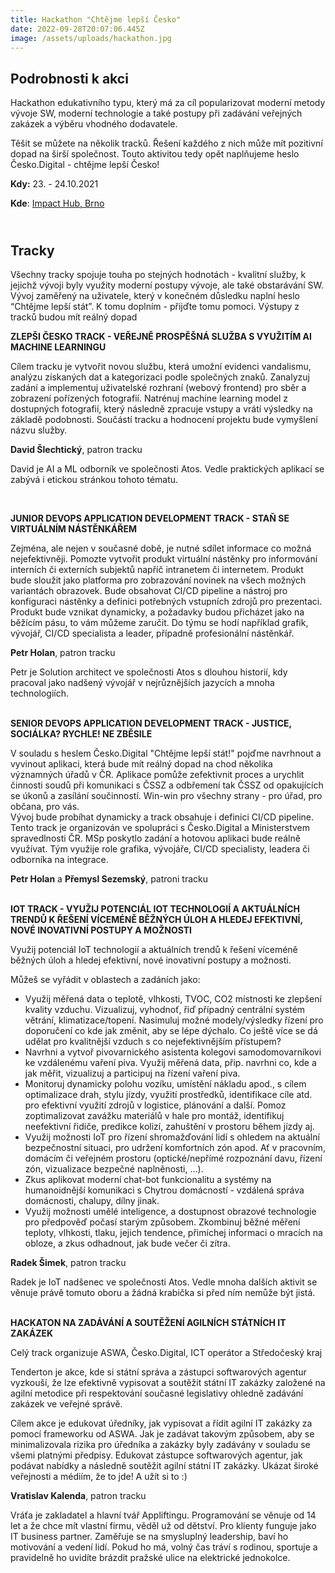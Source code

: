 ```yaml
---
title: Hackathon "Chtějme lepší Česko"
date: 2022-09-28T20:07:06.445Z
image: /assets/uploads/hackathon.jpg
---
```

## Podrobnosti k akci

Hackathon edukativního typu, který má za cíl popularizovat moderní metody vývoje SW, moderní technologie a také postupy při zadávání veřejných zakázek a výběru vhodného dodavatele.

Těšit se můžete na několik tracků. Řešení každého z nich může mít pozitivní dopad na širší společnost. Touto aktivitou tedy opět naplňujeme heslo Česko.Digital - chtějme lepší Česko!

**Kdy:** 23. - 24.10.2021

**Kde**: [Impact Hub, Brno](https://www.hubbrno.cz/ "https\://www.hubbrno.cz/")

## **<br>Tracky**

Všechny tracky spojuje touha po stejných hodnotách - kvalitní služby, k jejichž vývoji byly využity moderní postupy vývoje, ale také obstarávání SW. Vývoj zaměřený na uživatele, který v konečném důsledku naplní heslo “Chtějme lepší stát”. K tomu doplním - přijďte tomu pomoci. Výstupy z tracků budou mít reálný dopad

**ZLEPŠI ČESKO TRACK - VEŘEJNĚ PROSPĚŠNÁ SLUŽBA S VYUŽITÍM AI MACHINE LEARNINGU**

Cílem tracku je vytvořit novou službu, která umožní evidenci vandalismu, analýzu získaných dat a kategorizaci podle společných znaků. Zanalyzuj zadání a implementuj uživatelské rozhraní (webový frontend) pro sběr a zobrazení pořízených fotografií. Natrénuj machine learning model z dostupných fotografií, který následně zpracuje vstupy a vrátí výsledky na základě podobnosti. Součástí tracku a hodnocení projektu bude vymyšlení názvu služby.

**David Šlechtický**, patron tracku

David je AI a ML odborník ve společnosti Atos. Vedle praktických aplikací se zabývá i etickou stránkou tohoto tématu.

 <br>

**JUNIOR DEVOPS APPLICATION DEVELOPMENT TRACK - STAŇ SE VIRTUÁLNÍM NÁSTĚNKÁŘEM**

Zejména, ale nejen v současné době, je nutné sdílet informace co možná nejefektivněji. Pomozte vytvořit produkt virtuální nástěnky pro informování interních či externích subjektů napříč intranetem či internetem. Produkt bude sloužit jako platforma pro zobrazování novinek na všech možných variantách obrazovek. Bude obsahovat CI/CD pipeline a nástroj pro konfiguraci nástěnky a definici potřebných vstupních zdrojů pro prezentaci. Produkt bude vznikat dynamicky, a požadavky budou přicházet jako na běžícím pásu, to vám můžeme zaručit. Do týmu se hodí například grafik, vývojář, CI/CD specialista a leader, případně profesionální nástěnkář.

**Petr Holan**, patron tracku

Petr je Solution architect ve společnosti Atos s dlouhou historií, kdy pracoval jako nadšený vývojář v nejrůznějších jazycích a mnoha technologiích.

**<br>SENIOR DEVOPS APPLICATION DEVELOPMENT TRACK - JUSTICE, SOCIÁLKA? RYCHLE! NE ZBĚSILE**

V souladu s heslem Česko.Digital "Chtějme lepší stát!" pojďme navrhnout a vyvinout aplikaci, která bude mít reálný dopad na chod několika významných úřadů v ČR. Aplikace pomůže zefektivnit proces a urychlit činnosti soudů při komunikaci s ČSSZ a odbřemení tak ČSSZ od opakujících se úkonů a zasílání součinností. Win-win pro všechny strany - pro úřad, pro občana, pro vás.\
Vývoj bude probíhat dynamicky a track obsahuje i definici CI/CD pipeline. Tento track je organizován ve spolupráci s Česko.Digital a Ministerstvem spravedlnosti ČR. MSp poskytlo zadání a hotovou aplikaci bude reálně využívat. Tým využije role grafika, vývojáře, CI/CD specialisty, leadera či odborníka na integrace.

**Petr Holan** a **Přemysl Sezemský**, patroni tracku

**<br>IOT TRACK - VYUŽIJ POTENCIÁL IOT TECHNOLOGIÍ A AKTUÁLNÍCH TRENDŮ K ŘEŠENÍ VÍCEMÉNĚ BĚŽNÝCH ÚLOH A HLEDEJ EFEKTIVNÍ, NOVÉ INOVATIVNÍ POSTUPY A MOŽNOSTI**

Využij potenciál IoT technologií a aktuálních trendů k řešení víceméně běžných úloh a hledej efektivní, nové inovativní postupy a možnosti.

Můžeš se vyřádit v oblastech a zadáních jako:

* Využij měřená data o teplotě, vlhkosti, TVOC, CO2 místnosti ke zlepšení kvality vzduchu. Vizualizuj, vyhodnoť, řiď případný centrální systém větrání, klimatizace/topení. Nasimuluj možné modely/výsledky řízení pro doporučení co kde jak změnit, aby se lépe dýchalo. Co ještě více se dá udělat pro kvalitnější vzduch s co nejefektivnějším přístupem?
* Navrhni a vytvoř pivovarnického asistenta kolegovi samodomovarníkovi ke vzdálenému vaření piva. Využij měřená data, přip. navrhni co, kde a jak měřit, vizualizuj a participuj na řízení vaření piva.
* Monitoruj dynamicky polohu vozíku, umístění nákladu apod., s cílem optimalizace drah, stylu jízdy, využití prostředků, identifikace cíle atd. pro efektivní využití zdrojů v logistice, plánování a další. Pomoz zoptimalizovat zavážku materiálů v hale pro montáž, identifikuj neefektivní řidiče, predikce kolizí, zahuštění v prostoru během jízdy aj.
* Využij možnosti IoT pro řízení shromažďování lidí s ohledem na aktuální bezpečnostní situaci, pro udržení komfortních zón apod. Ať v pracovním, domácím či veřejném prostoru (optické/nepřímé rozpoznání davu, řízení zón, vizualizace bezpečné naplněnosti, ...).
* Zkus aplikovat moderní chat-bot funkcionalitu a systémy na humanoidnější komunikaci s Chytrou domácností - vzdálená správa domácnosti, chalupy, dílny jinak.
* Využij možnosti umělé inteligence, a dostupnost obrazové technologie pro předpověď počasí starým způsobem. Zkombinuj běžné měření teploty, vlhkosti, tlaku, jejich tendence, přimíchej informaci o mracích na obloze, a zkus odhadnout, jak bude večer či zítra.

**Radek Šimek**, patron tracku

Radek je IoT nadšenec ve společnosti Atos. Vedle mnoha dalších aktivit se věnuje právě tomuto oboru a žádná krabička si před ním nemůže být jistá.

**<br>HACKATON NA ZADÁVÁNÍ A SOUTĚŽENÍ AGILNÍCH STÁTNÍCH IT ZAKÁZEK**

Celý track organizuje ASWA, Česko.Digital, ICT operátor a Středočeský kraj

Tenderton je akce, kde si státní správa a zástupci softwarových agentur vyzkouší, že lze efektivně vypisovat a soutěžit státní IT zakázky založené na agilní metodice při respektování současné legislativy ohledně zadávání zakázek ve veřejné správě.

Cílem akce je edukovat úředníky, jak vypisovat a řídit agilní IT zakázky za pomocí frameworku od ASWA. Jak je zadávat takovým způsobem, aby se minimalizovala rizika pro úředníka a zakázky byly zadávány v souladu se všemi platnými předpisy. Edukovat zástupce softwarových agentur, jak podávat nabídky a následně soutěžit agilní státní IT zakázky. Ukázat široké veřejnosti a médiím, že to jde! A užít si to :)

**Vratislav Kalenda**, patron tracku

Vráťa je zakladatel a hlavní tvář Appliftingu. Programování se věnuje od 14 let a že chce mít vlastní firmu, věděl už od dětství. Pro klienty funguje jako IT business partner. Zaměřuje se na smysluplný leadership, baví ho motivování a vedení lidí. Pokud ho má, volný čas tráví s rodinou, sportuje a pravidelně ho uvidíte brázdit pražské ulice na elektrické jednokolce.